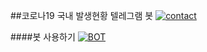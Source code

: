 ##코로나19 국내 발생현황 텔레그램 봇
[![contact](https://badgen.net/badge/telegram/nnnlog/cyan?icon=telegram)](https://t.me/nnnlog) 

####봇 사용하기
[![BOT](https://badgen.net/badge/telegram/코로나19_알리미_봇/cyan?icon=telegram)](https://t.me/covid19_kr_bot) 